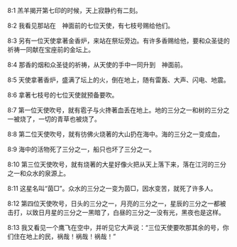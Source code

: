 <a id="1"></a>8:1  羔羊揭开第七印的时候，天上寂静约有二刻。  

<a id="2"></a>8:2  我看见那站在　神面前的七位天使，有七枝号赐给他们。  

<a id="3"></a>8:3  另有一位天使拿著金香炉，来站在祭坛旁边。有许多香赐给他，要和众圣徒的祈祷一同献在宝座前的金坛上。  

<a id="4"></a>8:4  那香的烟和众圣徒的祈祷，从天使的手中一同升到　神面前。  

<a id="5"></a>8:5  天使拿著香炉，盛满了坛上的火，倒在地上，随有雷轰、大声、闪电、地震。  

<a id="6"></a>8:6  拿著七枝号的七位天使就预备要吹。  

<a id="7"></a>8:7  第一位天使吹号，就有雹子与火搀著血丢在地上。地的三分之一和树的三分之一被烧了，一切的青草也被烧了。  

<a id="8"></a>8:8  第二位天使吹号，就有彷佛火烧著的大山扔在海中。海的三分之一变成血，  

<a id="9"></a>8:9  海中的活物死了三分之一，船只也坏了三分之一。  

<a id="10"></a>8:10  第三位天使吹号，就有烧著的大星好像火把从天上落下来，落在江河的三分之一和众水的泉源上。  

<a id="11"></a>8:11  这星名叫“茵□”。众水的三分之一变为茵□，因水变苦，就死了许多人。  

<a id="12"></a>8:12  第四位天使吹号，日头的三分之一，月亮的三分之一，星辰的三分之一都被击打，以致日月星的三分之一黑暗了，白昼的三分之一没有光，黑夜也是这样。  

<a id="13"></a>8:13  我又看见一个鹰飞在空中，并听见它大声说：“三位天使要吹那其余的号，你们住在地上的民，祸哉！祸哉！祸哉！”  
